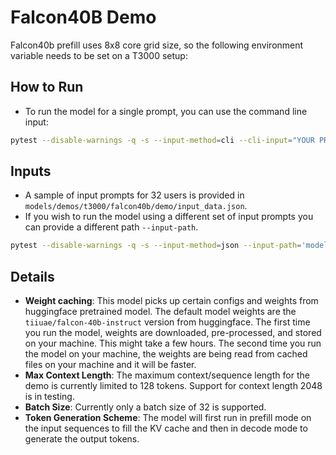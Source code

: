 # Falcon40B Demo

Falcon40b prefill uses 8x8 core grid size, so the following environment variable needs to be set on a T3000 setup:

## How to Run

- To run the model for a single prompt, you can use the command line input:

```sh
pytest --disable-warnings -q -s --input-method=cli --cli-input="YOUR PROMPT GOES HERE!"  models/demos/t3000/falcon40b/demo/demo.py
```

## Inputs

- A sample of input prompts for 32 users is provided in `models/demos/t3000/falcon40b/demo/input_data.json`.
- If you wish to run the model using a different set of input prompts you can provide a different path `--input-path`.

```sh
pytest --disable-warnings -q -s --input-method=json --input-path='models/demos/t3000/falcon40b/demo/input_data.json' models/demos/t3000/falcon40b/demo/demo.py
```

## Details

- **Weight caching**: This model picks up certain configs and weights from huggingface pretrained model. The default model weights are the `tiiuae/falcon-40b-instruct` version from huggingface. The first time you run the model, weights are downloaded, pre-processed, and stored on your machine. This might take a few hours. The second time you run the model on your machine, the weights are being read from cached files on your machine and it will be faster.
- **Max Context Length**: The maximum context/sequence length for the demo is currently limited to 128 tokens. Support for context length 2048 is in testing.
- **Batch Size**: Currently only a batch size of 32 is supported.
- **Token Generation Scheme**: The model will first run in prefill mode on the input sequences to fill the KV cache and then in decode mode to generate the output tokens.
